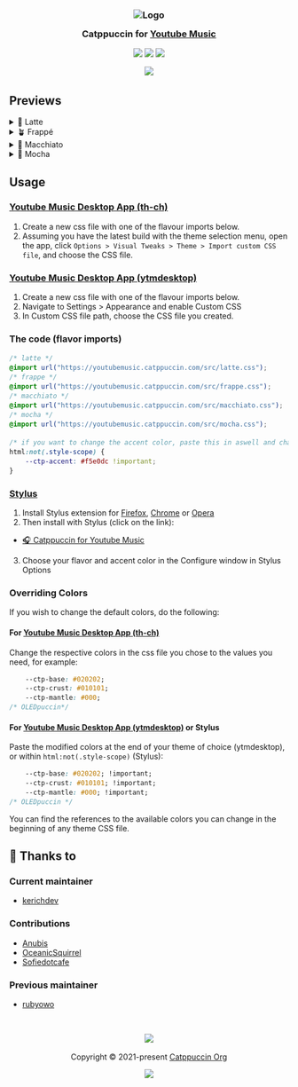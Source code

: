 <h3 align="center">
	<img src="https://raw.githubusercontent.com/catppuccin/catppuccin/main/assets/logos/exports/1544x1544_circle.png" width="100" alt="Logo"/><br/>
	<img src="https://raw.githubusercontent.com/catppuccin/catppuccin/main/assets/misc/transparent.png" height="30" width="0px"/>
	Catppuccin for <a href="https://music.youtube.com">Youtube Music</a>
	<img src="https://raw.githubusercontent.com/catppuccin/catppuccin/main/assets/misc/transparent.png" height="30" width="0px"/>
</h3>

<p align="center">
	<a href="https://github.com/catppuccin/youtubemusic/stargazers"><img src="https://img.shields.io/github/stars/catppuccin/youtubemusic?colorA=363a4f&colorB=b7bdf8&style=for-the-badge"></a>
	<a href="https://github.com/catppuccin/youtubemusic/issues"><img src="https://img.shields.io/github/issues/catppuccin/youtubemusic?colorA=363a4f&colorB=f5a97f&style=for-the-badge"></a>
	<a href="https://github.com/catppuccin/youtubemusic/contributors"><img src="https://img.shields.io/github/contributors/catppuccin/youtubemusic?colorA=363a4f&colorB=a6da95&style=for-the-badge"></a>
</p>

<p align="center">
  <img src="assets/res.webp"/>
</p>

## Previews

<details>
<summary>🌻 Latte</summary>
<img src="assets/latte.webp"/>
</details>
<details>
<summary>🪴 Frappé</summary>
<img src="assets/frappe.webp"/>
</details>
<details>
<summary>🌺 Macchiato</summary>
<img src="assets/macchiato.webp"/>
</details>
<details>
<summary>🌿 Mocha</summary>
<img src="assets/mocha.webp"/>
</details>

## Usage
### [Youtube Music Desktop App (th-ch)](https://github.com/th-ch/youtube-music)

1. Create a new css file with one of the flavour imports below.
2. Assuming you have the latest build with the theme selection menu, open the app, click `Options > Visual Tweaks > Theme > Import custom CSS file`, and choose the CSS file.

### [Youtube Music Desktop App (ytmdesktop)](https://github.com/ytmdesktop/ytmdesktop)

1. Create a new css file with one of the flavour imports below.
2. Navigate to Settings > Appearance and enable Custom CSS
3. In Custom CSS file path, choose the CSS file you created.

### The code (flavor imports)

```css
/* latte */
@import url("https://youtubemusic.catppuccin.com/src/latte.css");
/* frappe */
@import url("https://youtubemusic.catppuccin.com/src/frappe.css");
/* macchiato */
@import url("https://youtubemusic.catppuccin.com/src/macchiato.css");
/* mocha */
@import url("https://youtubemusic.catppuccin.com/src/mocha.css");

/* if you want to change the accent color, paste this in aswell and change the hex code - or use one of the predefined colors with var(--ctp-'color') - e.g. var(--ctp-maroon) */
html:not(.style-scope) {
    --ctp-accent: #f5e0dc !important;
}
```

### [Stylus](https://github.com/openstyles/stylus)

1. Install Stylus extension for [Firefox](https://addons.mozilla.org/en-US/firefox/addon/styl-us/), [Chrome](https://chrome.google.com/webstore/detail/stylus/clngdbkpkpeebahjckkjfobafhncgmne) or [Opera](https://addons.opera.com/en-gb/extensions/details/stylus/)
2. Then install with Stylus (click on the link):
  - [🎧 Catppuccin for Youtube Music](https://github.com/catppuccin/youtubemusic/raw/main/src/youtubemusic.user.css)
3. Choose your flavor and accent color in the Configure window in Stylus Options

### Overriding Colors

If you wish to change the default colors, do the following:

#### For [Youtube Music Desktop App (th-ch)](https://github.com/th-ch/youtube-music)

Change the respective colors in the css file you chose to the values you need, for example:

```css
    --ctp-base: #020202;
    --ctp-crust: #010101;
    --ctp-mantle: #000;
/* OLEDpuccin*/
```

#### For [Youtube Music Desktop App (ytmdesktop)](https://github.com/ytmdesktop/ytmdesktop) or Stylus

Paste the modified colors at the end of your theme of choice (ytmdesktop), or within `html:not(.style-scope)` (Stylus):

```css
    --ctp-base: #020202; !important;
    --ctp-crust: #010101; !important;
    --ctp-mantle: #000; !important;
/* OLEDpuccin */
```

You can find the references to the available colors you can change in the beginning of any theme CSS file.

## 💝 Thanks to

### Current maintainer

- [kerichdev](https://github.com/kerichdev)

### Contributions

- [Anubis](https://github.com/anubisnekhet)
- [OceanicSquirrel](https://github.com/OceanicSquirrel)
- [Sofiedotcafe](https://github.com/sofiedotcafe)

### Previous maintainer

- [rubyowo](https://github.com/rubyowo)

&nbsp;

<p align="center">
	<img src="https://raw.githubusercontent.com/catppuccin/catppuccin/main/assets/footers/gray0_ctp_on_line.svg?sanitize=true" />
</p>

<p align="center">
	Copyright &copy; 2021-present <a href="https://github.com/catppuccin" target="_blank">Catppuccin Org</a>
</p>

<p align="center">
	<a href="https://github.com/catppuccin/catppuccin/blob/main/LICENSE"><img src="https://img.shields.io/static/v1.svg?style=for-the-badge&label=License&message=MIT&logoColor=d9e0ee&colorA=363a4f&colorB=b7bdf8"/></a>
</p>
